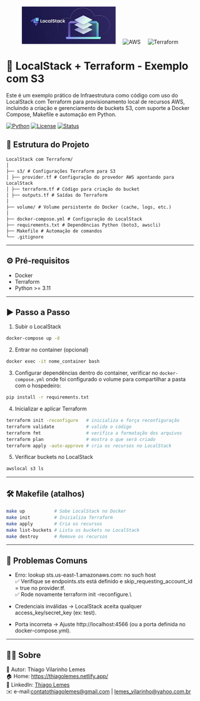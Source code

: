 <p align="center">
  <img src="./docs/logo_localstack.png" alt="LocalStack" height="100"/>
  &nbsp;&nbsp;&nbsp;
  <img src="https://upload.wikimedia.org/wikipedia/commons/9/93/Amazon_Web_Services_Logo.svg" alt="AWS" height="80"/>
  &nbsp;&nbsp;&nbsp;
  <img src="https://www.vectorlogo.zone/logos/terraformio/terraformio-icon.svg" alt="Terraform" height="80"/>
</p>

# 🚀 LocalStack + Terraform - Exemplo com S3</h1>

Este é um exemplo prático de Infraestrutura como código com uso do LocalStack com Terraform para provisionamento local de recursos AWS, incluindo a criação e gerenciamento de buckets S3, com suporte a Docker Compose, Makefile e automação em Python.

[![Python](https://img.shields.io/badge/Python-3.11%2B-blue.svg)](https://www.python.org/)
[![License](https://img.shields.io/badge/license-MIT-green.svg)](https://github.com/tvlemes/etl-databricks-connect/blob/main/LICENSE)
[![Status](https://img.shields.io/badge/status-Concluído-green.svg)]()

## 📂 Estrutura do Projeto
```
LocalStack com Terraform/
│
├── s3/ # Configurações Terraform para S3
│ ├── provider.tf # Configuração do provedor AWS apontando para LocalStack
│ ├── terraform.tf # Código para criação do bucket
│ ├── outputs.tf # Saídas do Terraform
│
├── volume/ # Volume persistente do Docker (cache, logs, etc.)
│
├── docker-compose.yml # Configuração do LocalStack
├── requirements.txt # Dependências Python (boto3, awscli)
├── Makefile # Automação de comandos
└── .gitignore
```

---

## ⚙️ Pré-requisitos

 - Docker
 - Terraform
 - Python >= 3.11 

 ---

## ▶️ Passo a Passo
1. Subir o LocalStack
```bash
docker-compose up -d
```

2. Entrar no container (opcional)
```bash
docker exec -it nome_container bash
```

3. Configurar dependências dentro do container, verificar no `docker-compose.yml` onde foi configurado o volume para compartilhar a pasta com o hospedeiro:
```bash
pip install -r requirements.txt
```

4. Inicializar e aplicar Terraform
```bash
terraform init -reconfigure   # inicializa e força reconfiguração
terraform validate            # valida o código
terraform fmt                 # verifica a formatação dos arquivos
terraform plan                # mostra o que será criado
terraform apply -auto-approve # cria os recursos no LocalStack
```

5. Verificar buckets no LocalStack
```bash
awslocal s3 ls
```

---

## 🛠️ Makefile (atalhos)

```bash
make up           # Sobe LocalStack no Docker
make init         # Inicializa Terraform
make apply        # Cria os recursos
make list-buckets # Lista os buckets no LocalStack
make destroy      # Remove os recursos
```

---

## 🐞 Problemas Comuns

* Erro: lookup sts.us-east-1.amazonaws.com: no such host\
✅ Verifique se endpoints.sts está definido e skip_requesting_account_id = true no provider.tf.\
✅ Rode novamente terraform init -reconfigure.\

* Credenciais inválidas → LocalStack aceita qualquer access_key/secret_key (ex: test).

* Porta incorreta → Ajuste http://localhost:4566 (ou a porta definida no docker-compose.yml).

---

## 👨‍💻 Sobre

👤 Autor: Thiago Vilarinho Lemes <br>
🏠 Home: https://thiagolemes.netlify.app/ \
🔗 LinkedIn: <a href="https://www.linkedin.com/in/thiago-v-lemes-b1232727" target="_blank">Thiago Lemes</a><br>
✉️ e-mail:contatothiagolemes@gmail.com | lemes_vilarinho@yahoo.com.br
